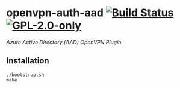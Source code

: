 # openvpn-auth-aad [![Build Status][travis-badge]][travis-url] [![GPL-2.0-only][gpl-badge]][gpl-license]

_Azure Active Directory (AAD) OpenVPN Plugin_

## Installation

```terminal
./bootstrap.sh
make
```

[gpl-badge]: https://img.shields.io/badge/license-GPL-green.svg
[gpl-license]: COPYING
[travis-badge]: https://travis-ci.org/Jnchi/openvpn-auth-aad.svg?branch=master
[travis-url]: https://travis-ci.org/Jnchi/openvpn-auth-aad
